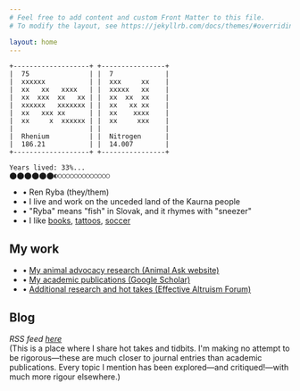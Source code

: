 ```yaml
---
# Feel free to add content and custom Front Matter to this file.
# To modify the layout, see https://jekyllrb.com/docs/themes/#overriding-theme-defaults

layout: home
---
```

~~~
+-------------------+ +----------------+
|  75               | |  7             |
|  xxxxxx           | |  xxx     xx    |
|  xx   xx   xxxx   | |  xxxxx   xx    |
|  xx  xxx  xx   xx | |  xx  xx  xx    |
|  xxxxxx   xxxxxxx | |  xx   xx xx    |
|  xx   xxx xx      | |  xx    xxxx    |
|  xx     x  xxxxxx | |  xx     xxx    |
|                   | |                |
|  Rhenium          | |  Nitrogen      |
|  186.21           | |  14.007        |
+-------------------+ +----------------+

Years lived: 33%...
⬤⬤⬤⬤⬤⬤◐○○○○○○○○○○○○○
~~~

* • Ren Ryba (they/them)
* • I live and work on the unceded land of the Kaurna people
* • "Ryba" means "fish" in Slovak, and it rhymes with "sneezer"
* • I like [books](books.html), [tattoos](tattoos.html), [soccer](soccer.html)

## My work
* • [My animal advocacy research (Animal Ask website)](https://www.animalask.org/research)
* • [My academic publications (Google Scholar)](https://www.scholar.google.com/citations?hl=en&user=hCCZcZYAAAAJ&view_op=list_works&sortby=pubdate)
* • [Additional research and hot takes (Effective Altruism Forum)](https://forum.effectivealtruism.org/users/ren-ryba)

## Blog
*RSS feed [here](feed.xml)*  
(This is a place where I share hot takes and tidbits. I'm making no attempt to be rigorous—these are much closer to journal entries than academic publications. Every topic I mention has been explored—and critiqued!—with much more rigour elsewhere.)  
